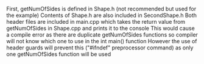 First, getNumOfSides is defined in Shape.h (not recommended but used for the example)
Contents of Shape.h are also included in SecondShape.h
Both header files are included in main.cpp which takes the return value from getNumOfSides in Shape.cpp and prints it to the console
This would cause a compile error as there are duplicate getNumOfSides functions so compiler will not know which one to use in the int main() function
However the use of header guards will prevent this ("#ifndef" preprocessor command) as only one getNumOfSides function will be used

